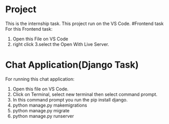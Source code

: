# Project
This is the internship task. 
This project run on the VS Code.
#Frontend task
For this Frontend task:
1. Open this File on VS Code
2. right click
3.select the Open With Live Server.

# Chat Application(Django Task)
For running this chat application:
1. Open this file on VS Code.
2. Click on Terminal, select new terminal then select command prompt.
3. In this command prompt you run the pip install django.
4. python manage.py makemigrations
5. python manage.py migrate
6. python manage.py runserver
